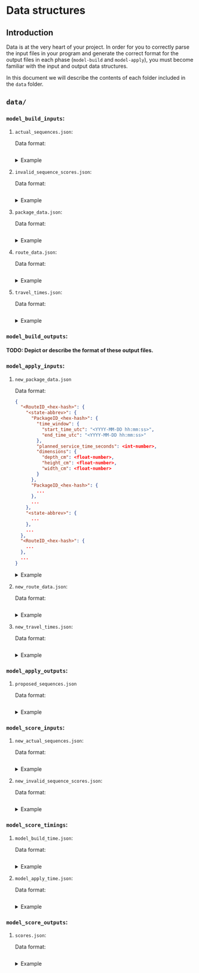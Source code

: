 # Data structures
## Introduction
Data is at the very heart of your project. In order for you to correctly parse the input files in your program and generate the correct format for the output files in each phase (`model-build` and `model-apply`), you must become familiar with the input and output data structures.

In this document we will describe the contents of each folder included in the `data` folder.

## `data/`
### `model_build_inputs`:
1. `actual_sequences.json`:

    Data format:
    ```json

    ```

    <details>
      <summary>Example</summary>

      ```json
      ```
    </details>


2. `invalid_sequence_scores.json`:

    Data format:
    ```json
    ```

    <details>
      <summary>Example</summary>

      ```json
      ```
    </details>


3. `package_data.json`:

    Data format:
    ```json
    ```

    <details>
      <summary>Example</summary>

      ```json
      ```
    </details>


4. `route_data.json`:

    Data format:
    ```json
    ```

    <details>
      <summary>Example</summary>

      ```json
      ```
    </details>


5. `travel_times.json`:

    Data format:
    ```json
    ```

    <details>
      <summary>Example</summary>

      ```json
      ```
    </details>


### `model_build_outputs`:
#### TODO: Depict or describe the format of these output files.

### `model_apply_inputs`:
1. `new_package_data.json`

    Data format:
    ```json
    {
      "<RouteID_<hex-hash>": {
        "<state-abbrev>": {
          "PackageID_<hex-hash>": {
            "time_window": {
              "start_time_utc": "<YYYY-MM-DD hh:mm:ss>",
              "end_time_utc": "<YYYY-MM-DD hh:mm:ss>"
            },
            "planned_service_time_seconds": <int-number>,
            "dimensions": {
              "depth_cm": <float-number>,
              "height_cm": <float-number>,
              "width_cm": <float-number>
            }
          },
          "PackageID_<hex-hash>": {
            ...
          },
          ...
        },
        "<state-abbrev>": {
          ...
        },
        ...
      },
      "<RouteID_<hex-hash>": {
        ...
      },
      ...
    }
    ```

    <details>
      <summary>Example</summary>

      ```json
      {
        "RouteID_1a4903de-1a85-4bca-921a-f746c68fbf7a": {
          "AD": {
            "PackageID_e28a5205-bc08-4757-af6f-635946cd0551": {
              "time_window": {
                "start_time_utc": "2018-08-12 12:00:00",
                "end_time_utc": "2018-08-12 15:00:00"
              },
              "planned_service_time_seconds": 42,
              "dimensions": {
                "depth_cm": 31.8,
                "height_cm": 3.8,
                "width_cm": 19.1
              }
            }
          },
          "AR": {
            "PackageID_ef435cac-7555-4989-84da-330adae351b5": {
              "time_window": {
                "start_time_utc": "2018-08-13 1:00:00",
                "end_time_utc": "2018-08-13 2:30:00"
              },
              "planned_service_time_seconds": 36,
              "dimensions": {
                "depth_cm": 34.3,
                "height_cm": 11.4,
                "width_cm": 26.7
              }
            }
          },
          "AX": {
            "PackageID_4b50af8d-0fb8-49ed-ac5a-31ed1e19bce6": {
              "time_window": {
                "start_time_utc": "2018-08-14 14:00:00",
                "end_time_utc": "2018-08-14 21:00:00"
              },
              "planned_service_time_seconds": 14.5,
              "dimensions": {
                "depth_cm": 24.1,
                "height_cm": 3.6,
                "width_cm": 16.5
              }
            },
            "PackageID_844d116d-fba0-4567-94b6-d9a9b2158136": {
              "time_window": {
                "start_time_utc": "2018-08-14 14:00:00",
                "end_time_utc": "2018-08-14 21:00:00"
              },
              "planned_service_time_seconds": 14.5,
              "dimensions": {
                "depth_cm": 36.2,
                "height_cm": 27.9,
                "width_cm": 28.6
              }
            }
          },
          ...,
          "ZT": {...}
        }
      }
      ```
    </details>


2. `new_route_data.json`:

    Data format:
    ```json
    ```

    <details>
      <summary>Example</summary>

      ```json
      ```
    </details>


3. `new_travel_times.json`:

    Data format:
    ```json
    ```

    <details>
      <summary>Example</summary>

      ```json
      ```
    </details>

### `model_apply_outputs`:
1. `proposed_sequences.json`

    Data format:
    ```json
    ```

    <details>
      <summary>Example</summary>

      ```json
      ```
    </details>

### `model_score_inputs`:
1. `new_actual_sequences.json`:

    Data format:
    ```json
    ```

    <details>
      <summary>Example</summary>

      ```json
      ```
    </details>


2. `new_invalid_sequence_scores.json`:

    Data format:
    ```json
    ```

    <details>
      <summary>Example</summary>

      ```json
      ```
    </details>

### `model_score_timings`:

1. `model_build_time.json`:

    Data format:
    ```json
    ```

    <details>
      <summary>Example</summary>

      ```json
      ```
    </details>


2. `model_apply_time.json`:

    Data format:
    ```json
    ```

    <details>
      <summary>Example</summary>

      ```json
      ```
    </details>

### `model_score_outputs`:

1. `scores.json`:

    Data format:
    ```json
    ```

    <details>
      <summary>Example</summary>

      ```json
      ```
    </details>
